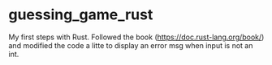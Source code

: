 # guessing_game_rust


My first steps with Rust. Followed the book (https://doc.rust-lang.org/book/) and modified the code a litte to display an error msg when input is not an int.
